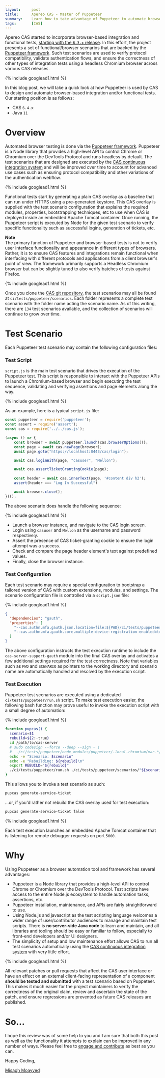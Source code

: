 ```yaml
---
layout:     post
title:      Apereo CAS - Master of Puppeteer
summary:    Learn how to take advantage of Puppeteer to automate browser-based integration and/or functional tests.
tags:       [CAS]
---
```


Apereo CAS started to incorporate browser-based integration and functional tests, [starting with the `6.3.x` release](https://apereo.github.io/cas/6.3.x/release_notes/RC5.html#puppeteer-tests). In this effort, the project presents a set of functional/browser scenarios that are backed by the [Puppeteer framework](https://pptr.dev/). Such test scenarios are used to verify protocol compatibility, validate authentication flows, and ensure the correctness of other types of integration tests using a headless Chromium browser across various CAS releases. 

{% include googlead1.html  %}

In this blog post, we will take a quick look at how Puppeteer is used by CAS to design and automate browser-based integration and/or functional tests. Our starting position is as follows:

- CAS `6.4.x`
- Java `11`

# Overview

Automated browser testing is done via the [Puppeteer framework](https://pptr.dev/). Puppeteer is a Node library that provides a high-level API to control Chrome or Chromium over the DevTools Protocol and runs headless by default. The test scenarios that are designed are executed by the [CAS continuous integration system](https://github.com/apereo/cas/actions) and will be improved over time to account for advanced use cases such as ensuring protocol compatibility and other variations of the authentication webflow.

{% include googlead1.html  %}

Functional tests start by generating a plain CAS overlay as a baseline that can run under HTTPS using a pre-generated keystore. This CAS overlay is supplied with the test scenario configuration that explains the required modules, properties, bootstrapping techniques, etc to use when CAS is deployed inside an embedded Apache Tomcat container. Once running, the Puppeteer script is executed by Node for the given test scenario to verify specific functionality such as successful logins, generation of tickets, etc.

<div class="alert alert-info">
<strong>Note</strong><br/>The primary function of Puppeteer and browser-based tests is not to verify user interface functionality and appearance in different types of browsers. Rather, it is to ensure CAS features and integrations remain functional when interfacing with different protocols and applications from a client browser's point of view. The framework primarily supports a Headless Chromium browser but can be slightly tuned to also verify batches of tests against Firefox.</div>

{% include googlead1.html  %}

Once you clone the [CAS git repository](https://github.com/apereo/cas), the test scenarios may all be found at `ci/tests/puppeteer/scenarios`. Each folder represents a complete test scenario with the folder name acting the scenario name. As of this writing, there are `134` test scenarios available, and the collection of scenarios will continue to grow over time.

# Test Scenario

Each Puppeteer test scenario may contain the following configuration files:

### Test Script

`script.js` is the main test scenario that drives the execution of the Puppeteer test. This script is responsible to interact with the Puppeteer APIs to launch a Chromium-based browser and begin executing the test sequence, validating and verifying assertions and page elements along the way.

{% include googlead1.html  %}

As an example, here is a typical `script.js` file:

```javascript
const puppeteer = require('puppeteer');
const assert = require('assert');
const cas = require('../../cas.js');

(async () => {
    const browser = await puppeteer.launch(cas.browserOptions());
    const page = await cas.newPage(browser);
    await page.goto("https://localhost:8443/cas/login");

    await cas.loginWith(page, "casuser", "Mellon");

    await cas.assertTicketGrantingCookie(page);
    
    const header = await cas.innerText(page, '#content div h2');
    assert(header === "Log In Successful")

    await browser.close();
})();
```

The above scenario does handle the following sequence:

{% include googlead1.html  %}

- Launch a browser instance, and navigate to the CAS login screen.
- Login using `casuser` and `Mellon` as the username and password respectively.
- Assert the presence of CAS ticket-granting cookie to ensure the login attempt was a success.
- Check and compare the page header element's text against predefined values.
- Finally, close the browser instance.

### Test Configuration

Each test scenario may require a special configuration to bootstrap a tailored version of CAS with custom extensions, modules, and settings. The scenario configuration file is controlled via a ‍‍‍`script.json` file:

{% include googlead1.html  %}

```json
{
  "dependencies": "gauth",
  "properties": [
    "--cas.authn.mfa.gauth.json.location=file:${PWD}/ci/tests/puppeteer/scenarios/${SCENARIO}/accounts.json",
    "--cas.authn.mfa.gauth.core.multiple-device-registration-enabled=true"
  ]
}
```

The above configuration instructs the test execution runtime to include the `cas-server-support-gauth` module into the final CAS overlay and activates a few additional settings required for the test correctness. Note that variables such as `PWD` and `SCENARIO` as pointers to the working directory and scenario name are automatically handled and resolved by the execution script.

### Test Execution

Puppeteer test scenarios are executed using a dedicated `ci/tests/puppeteer/run.sh` script. To make test execution easier, the following bash function may prove useful to invoke the execution script with a small degree of automation:

{% include googlead1.html  %}

```bash
function pupcas() {
  scenario=$1
  rebuild=${2:-true}
  cd /path/to/cas-server
  # sudo codesign --force --deep --sign - \
  #  ./ci/tests/puppeteer/node_modules/puppeteer/.local-chromium/mac-*/chrome-mac/Chromium.app
  echo -e "Scenario: $scenario"
  echo -e "Rebuilding: ${rebuild}\n"
  export REBUILD="${rebuild}"
  ./ci/tests/puppeteer/run.sh ./ci/tests/puppeteer/scenarios/"${scenario}"
}
```

This allows you to invoke a test scenario as such:

```bash
pupcas generate-service-ticket
```

...or, if you'd rather not rebuild the CAS overlay used for test execution:

```bash
pupcas generate-service-ticket false
```

{% include googlead1.html  %}

Each test execution launches an embedded Apache Tomcat container that is listening for remote debugger requests on port `5000`.

# Why

Using Puppeteer as a browser automation tool and framework has several advantages:

- Puppeteer is a Node library that provides a high-level API to control Chrome or Chromium over the DevTools Protocol. Test scripts have access to the entire Node.js ecosystem to handle automation tasks, assertions, etc. 
- Puppeteer installation, maintenance, and APIs are fairly straightforward to use.
- Using Node.js and javascript as the test scripting language welcomes a wider range of user/contributor audiences to manage and maintain test scripts. There is **no server-side Java code** to learn and maintain, and all libraries and tooling should be easy or familiar to follow, especially to front-end developers and/or UI designers.
- The simplicity of setup and low maintenance effort allows CAS to run all test scenarios automatically using the [CAS continuous integration system](https://github.com/apereo/cas/actions) with very little effort.

{% include googlead1.html  %}

All relevant patches or pull requests that affect the CAS user interface or have an effect on an external client-facing representation of a component **should be tested and submitted** with a test scenario based on Puppeteer. This makes it much easier for the project maintainers to verify the correctness of the original claim, review and ascertain the state of the patch, and ensure regressions are prevented as future CAS releases are published.  

# So...

I hope this review was of some help to you and I am sure that both this post as well as the functionality it attempts to explain can be improved in any number of ways. Please feel free to [engage and contribute][contribguide] as best as you can.

Happy Coding,

[Misagh Moayyed](https://fawnoos.com)

[contribguide]: https://apereo.github.io/cas/developer/Contributor-Guidelines.html